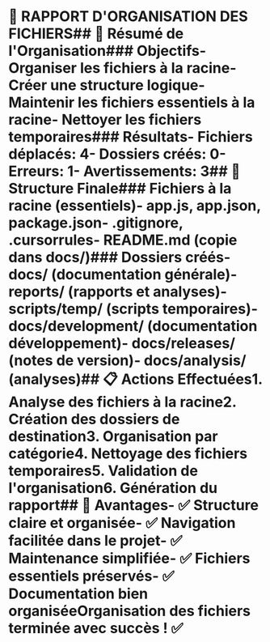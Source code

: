 # 📁 RAPPORT D'ORGANISATION DES FICHIERS## 🎯 Résumé de l'Organisation### Objectifs- Organiser les fichiers à la racine- Créer une structure logique- Maintenir les fichiers essentiels à la racine- Nettoyer les fichiers temporaires### Résultats- **Fichiers déplacés**: 4- **Dossiers créés**: 0- **Erreurs**: 1- **Avertissements**: 3## 📂 Structure Finale### Fichiers à la racine (essentiels)- app.js, app.json, package.json- .gitignore, .cursorrules- README.md (copie dans docs/)### Dossiers créés- docs/ (documentation générale)- reports/ (rapports et analyses)- scripts/temp/ (scripts temporaires)- docs/development/ (documentation développement)- docs/releases/ (notes de version)- docs/analysis/ (analyses)## 📋 Actions Effectuées1. **Analyse** des fichiers à la racine2. **Création** des dossiers de destination3. **Organisation** par catégorie4. **Nettoyage** des fichiers temporaires5. **Validation** de l'organisation6. **Génération** du rapport## 🚀 Avantages- ✅ **Structure claire** et organisée- ✅ **Navigation facilitée** dans le projet- ✅ **Maintenance simplifiée**- ✅ **Fichiers essentiels** préservés- ✅ **Documentation** bien organisée**Organisation des fichiers terminée avec succès !** ✅